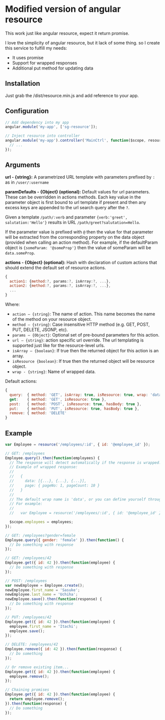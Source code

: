 # Modified version of angular resource

This work just like angular resource, expect it return promise.

I love the simplicity of angular resource, but it lack of some thing. so I create
this service to fulfill my needs:

* It uses promise
* Support for wrapped responses
* Additional put method for updating data

## Installation

Just grab the /dist/resource.min.js and add reference to your app.

## Configuration

```js
// Add dependency into my app
angular.module('my-app', ['sg-resource']);

// Inject resource into controller
angular.module('my-app').controller('MainCtrl', function($scope, resource) {
  // ...
});
```

## Arguments

**url - {string}:**
A parametrized URL template with parameters prefixed by `:` as in `/user/:username`

**paramDefaults - {Object} (optional):**
Default values for url parameters. These can be overridden in actions methods.
Each key value in the parameter object is first bound to url template if present
and then any excess keys are appended to the url search query after the `?`.

Given a template `/path/:verb` and parameter `{verb:'greet', salutation:'Hello'}`
results in URL `/path/greet?salutation=Hello`.

If the parameter value is prefixed with `@` then the value for that parameter will be
extracted from the corresponding property on the data object (provided when
calling an action method).
For example, if the defaultParam object is `{someParam: '@someProp'}` then
the value of someParam will be `data.someProp`.

**actions - {Object} (optional):**
Hash with declaration of custom actions that should extend the default set of
resource actions.

```js
{
  action1: {method:?, params:?, isArray:?, ...},
  action2: {method:?, params:?, isArray:?, ...},
  ...
}
```

Where:

  * `action – {string}`: The name of action. This name becomes the name of the
    method on your resource object.
  * `method – {string}`: Case insensitive HTTP method (e.g. GET, POST, PUT,
    DELETE, JSONP, etc).
  * `params – {Object}`: Optional set of pre-bound parameters for this action.
  * `url – {string}`: action specific url override. The url templating is
     supported just like for the resource-level urls.
  * `isArray – {boolean}`: If true then the returned object for this action is
     an array.
  * `isResource {boolean}`: If true then the returned object will be resource
     object.
  * `wrap - {string}`: Name of wrapped data.

Default actions:

```js
{
  query:  { method: 'GET', isArray: true, isResource: true, wrap: 'data' },
  get:    { method: 'GET', isResource: true },
  post:   { method: 'POST', isResource: true, hasBody: true },
  put:    { method: 'PUT', isResource: true, hasBody: true },
  remove: { method: 'DELETE'
}
```

## Example

```js
var Employee = resource('/employees/:id', { id: '@employee_id' });

// GET: /employees
Employee.query().then(function(employees) {
  // The response will detect automatically if the response is wrapped.
  // Example of wrapped response:
  //
  //   {
  //     data: [{...}, {...}, {...}],
  //     page: { pageNo: 1, pageCount: 10 }
  //   }
  //
  // The default wrap name is 'data', or you can define yourself throught options.
  // For example:
  //
  //   var Employee = resource('/employees/:id', { id: '@employee_id' }, { query:  { wrap: 'your-wrap-name' }});

  $scope.employees = employees;
});

// GET: /employees?gender=female
Employee.query({ gender: 'female' }).then(function() {
  // Do something with response
});

// GET: /employees/42
Employee.get({ id: 42 }).then(function(employee) {
  // Do something with response
});

// POST: /employees
var newEmployee = Employee.create();
newEmployee.first_name = 'Sasuke';
newEmployee.last_name = 'Uchiha';
newEmployee.save().then(function(response) {
  // Do something with response
});

// PUT: /employees/42
Employee.get({ id: 42 }).then(function(employee) {
  employee.first_name = 'Itachi';
  employee.save();
});

// DELETE: /employees/42
Employee.remove({ id: 42 }).then(function(response) {
  // Do something
});

// Or remove existing item...
Employee.get({ id: 42 }).then(function(employee) {
  employee.remove();
});

// Chaining promises
Employee.get({ id: 42 }).then(function(employee) {
  return employee.remove();
}).then(function(response) {
  // Do something
});
```
